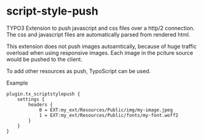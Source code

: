 # script-style-push
TYPO3 Extension to push javascript and css files over a http/2 connection.
The css and javascript files are automatically parsed from rendered html.

This extension does not push images autoamtically, because of huge traffic overload when 
using responsive images. Each image in the pciture source would be pushed 
to the client.

To add other resources as push, TypoScript can be used. 

Example

```
plugin.tx_scriptstylepush {
	settings {
		headers {
			0 = EXT:my_ext/Resources/Public/img/my-image.jpeg
			1 = EXT:my_ext/Resources/Public/fonts/my-font.woff2
		}
	}
}
```
